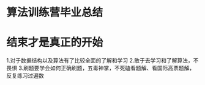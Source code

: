 # 算法训练营毕业总结
# 结束才是真正的开始
1.对于数据结构以及算法有了比较全面的了解和学习
2.敢于去学习和了解算法，不畏惧
3.刷题要学会如何正确刷题，五毒神掌，不死磕看题解、看国际高票题解，反复练习过遍数